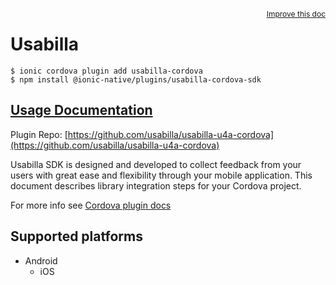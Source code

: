 <a style="float:right;font-size:12px;" href="http://github.com/danielsogl/awesome-cordova-plugins/edit/master/src/@awesome-cordova-plugins/plugins/usabilla-cordova-sdk/index.ts#L18">
  Improve this doc
</a>

# Usabilla

```
$ ionic cordova plugin add usabilla-cordova
$ npm install @ionic-native/plugins/usabilla-cordova-sdk
```

## [Usage Documentation](https://ionicframework.com/docs/native/usabilla-cordova-sdk/)

Plugin Repo: [https://github.com/usabilla/usabilla-u4a-cordova](https://github.com/usabilla/usabilla-u4a-cordova)

Usabilla SDK is designed and developed to collect feedback from your users with great ease and flexibility through your mobile application.
This document describes library integration steps for your Cordova project.

For more info see [Cordova plugin docs](https://github.com/usabilla/usabilla-u4a-cordova)

## Supported platforms

- Android
  - iOS
